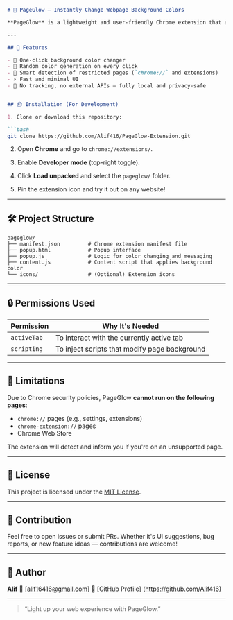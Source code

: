 
````markdown
# 🌟 PageGlow – Instantly Change Webpage Background Colors

**PageGlow** is a lightweight and user-friendly Chrome extension that allows you to change the background color of any webpage with a single click. Whether you're customizing your browsing experience, improving visibility, or just having fun with colors, PageGlow gives you effortless control.

---

## 🚀 Features

- 🎨 One-click background color changer
- 🌈 Random color generation on every click
- 🚫 Smart detection of restricted pages (`chrome://` and extensions)
- ⚡ Fast and minimal UI
- 🔐 No tracking, no external APIs – fully local and privacy-safe


## 📦 Installation (For Development)

1. Clone or download this repository:

```bash
git clone https://github.com/Alif416/PageGlow-Extension.git
````

2. Open **Chrome** and go to `chrome://extensions/`.

3. Enable **Developer mode** (top-right toggle).

4. Click **Load unpacked** and select the `pageglow/` folder.

5. Pin the extension icon and try it out on any website!

---

## 🛠️ Project Structure

```
pageglow/
├── manifest.json         # Chrome extension manifest file
├── popup.html            # Popup interface
├── popup.js              # Logic for color changing and messaging
├── content.js            # Content script that applies background color
└── icons/                # (Optional) Extension icons
```

---

## 🔒 Permissions Used

| Permission  | Why It's Needed                               |
| ----------- | --------------------------------------------- |
| `activeTab` | To interact with the currently active tab     |
| `scripting` | To inject scripts that modify page background |

---

## 🚫 Limitations

Due to Chrome security policies, PageGlow **cannot run on the following pages**:

* `chrome://` pages (e.g., settings, extensions)
* `chrome-extension://` pages
* Chrome Web Store

The extension will detect and inform you if you're on an unsupported page.

---

## 📄 License

This project is licensed under the [MIT License](LICENSE).

---

## 🙌 Contribution

Feel free to open issues or submit PRs. Whether it's UI suggestions, bug reports, or new feature ideas — contributions are welcome!

---

## 👤 Author

**Alif**
📧 \[[alif16416@gmail.com](mailto:alif16416@gmail.com)]
📂 [GitHub Profile] (https://github.com/Alif416)

---

> “Light up your web experience with PageGlow.”


